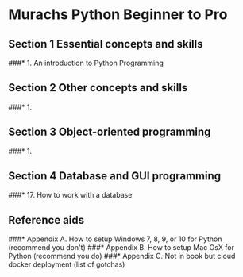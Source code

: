 # Murachs Python Beginner to Pro

## Section 1 Essential concepts and skills
###* 1. An introduction to Python Programming

## Section 2 Other concepts and skills
###* 1. 


## Section 3 Object-oriented programming
###* 1. 


## Section 4 Database and GUI programming
###* 17. How to work with a database



## Reference aids
###* Appendix A. How to setup Windows 7, 8, 9, or 10 for Python (recommend you don't)
###* Appendix B. How to setup Mac OsX for Python (recommend you do)
###* Appendix C. Not in book but cloud docker deployment (list of gotchas) 



